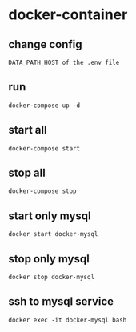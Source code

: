 # docker-container

## change config
```
DATA_PATH_HOST of the .env file
```

## run
```
docker-compose up -d
```

## start all
```
docker-compose start
```

## stop all
```
docker-compose stop
```

## start only mysql
```
docker start docker-mysql
```

## stop only mysql
```
docker stop docker-mysql
```

## ssh to mysql service
```
docker exec -it docker-mysql bash
```
